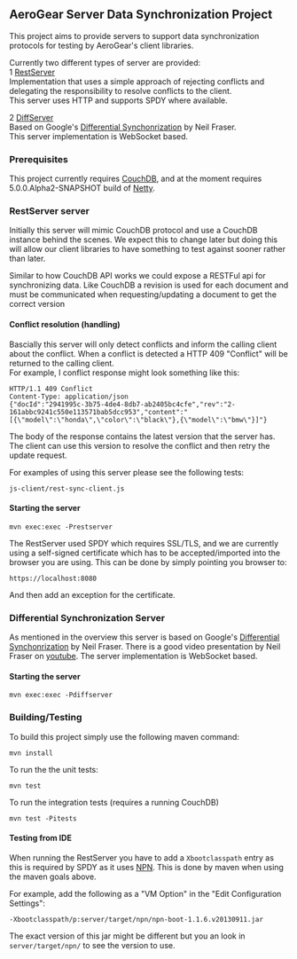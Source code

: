 ## AeroGear Server Data Synchronization Project
This project aims to provide servers to support data synchronization protocols for testing by AeroGear's client libraries.

Currently two different types of server are provided:  
1 [RestServer](#restserver)  
Implementation that uses a simple approach of rejecting conflicts and delegating the responsibility to resolve conflicts
to the client.   
This server uses HTTP and supports SPDY where available.  

2 [DiffServer](#diffserver)  
Based on Google's [Differential Synchonrization](http://research.google.com/pubs/pub35605.html) by
Neil Fraser.   
This server implementation is WebSocket based.  

### Prerequisites
This project currently requires [CouchDB](http://couchdb.apache.org/), and at the moment requires 5.0.0.Alpha2-SNAPSHOT
build of [Netty](https://github.com/netty/netty).

### RestServer server
<a name="restserver"></a>
Initially this server will mimic CouchDB protocol and use a CouchDB instance behind the scenes. We expect this to
change later but doing this will allow our client libraries to have something to test against sooner rather
than later.

Similar to how CouchDB API works we could expose a RESTFul api for synchronizing data. Like CouchDB a revision is used
for each document and must be communicated when requesting/updating a document to get the correct version

#### Conflict resolution (handling)
Bascially this server will only detect conflicts and inform the calling client about the conflict. When a conflict is
detected a HTTP 409 "Conflict" will be returned to the calling client.  
For example, I conflict response might look something like this:

    HTTP/1.1 409 Conflict
    Content-Type: application/json
    {"docId":"2941995c-3b75-4de4-8db7-ab2405bc4cfe","rev":"2-161abbc9241c550e113571bab5dcc953","content":"[{\"model\":\"honda\",\"color\":\"black\"},{\"model\":\"bmw\"}]"}
The body of the response contains the latest version that the server has. The client can use this version to resolve the
conflict and then retry the update request.

For examples of using this server please see the following tests:

    js-client/rest-sync-client.js

#### Starting the server

    mvn exec:exec -Prestserver

The RestServer used SPDY which requires SSL/TLS, and we are currently using a self-signed certificate which has to
be accepted/imported into the browser you are using. This can be done by simply pointing you browser to:

    https://localhost:8080

And then add an exception for the certificate.

### Differential Synchronization Server
<a name="diffserver"></a>
As mentioned in the overview this server is based on Google's [Differential Synchonrization](http://research.google.com/pubs/pub35605.html)
by Neil Fraser. There is a good video presentation by Neil Fraser on [youtube](https://www.youtube.com/watch?v=S2Hp_1jqpY8).
The server implementation is WebSocket based.

#### Starting the server
    mvn exec:exec -Pdiffserver


### Building/Testing
To build this project simply use the following maven command:

    mvn install

To run the the unit tests:

    mvn test

To run the integration tests (requires a running CouchDB)

    mvn test -Pitests


#### Testing from IDE
When running the RestServer you have to add a ```Xbootclasspath``` entry as this is required by SPDY as it uses
[NPN](http://wiki.eclipse.org/Jetty/Feature/NPN). This is done by maven when using the maven goals above.

For example, add the following as a "VM Option" in the "Edit Configuration Settings":

    -Xbootclasspath/p:server/target/npn/npn-boot-1.1.6.v20130911.jar

The exact version of this jar might be different but you an look in ```server/target/npn/``` to see the version to
use.

